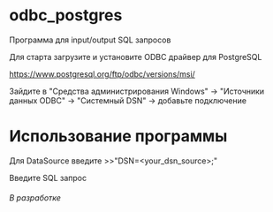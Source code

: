 # odbc_postgres

Программа для  input/output SQL запросов

Для старта загрузите и установите ODBC драйвер для PostgreSQL 

https://www.postgresql.org/ftp/odbc/versions/msi/

Зайдите в "Средства администрирования Windows" -> "Источники данных ODBC" -> "Системный DSN" -> добавьте подключение


<h1>Использование программы</h1>

Для DataSource введите >>"DSN=<your_dsn_source>;"

Введите SQL запрос<h6>
В разработке
